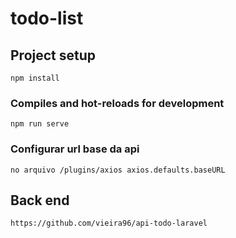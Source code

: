 # todo-list

## Project setup
```
npm install
```

### Compiles and hot-reloads for development
```
npm run serve
```

### Configurar url base da api

```
no arquivo /plugins/axios axios.defaults.baseURL
```

## Back end

```
https://github.com/vieira96/api-todo-laravel
```
